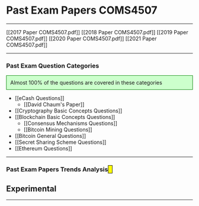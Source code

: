 # Past Exam Papers COMS4507
___

[[2017 Paper COMS4507.pdf]]
[[2018 Paper COMS4507.pdf]]
[[2019 Paper COMS4507.pdf]]
[[2020 Paper COMS4507.pdf]]
[[2021 Paper COMS4507.pdf]]

___
### Past Exam Question Categories
<div style="background-color: #cfc ; padding: 10px; border: 1px solid green;">
Almost 100% of the questions are covered in these categories 
</div>


- [[eCash Questions]]
	- [[David Chaum's Paper]]
- [[Cryptography Basic Concepts Questions]]
- [[Blockchain Basic Concepts Questions]]
	- [[Consensus Mechanisms Questions]]
	- [[Bitcoin Mining Questions]]
- [[Bitcoin General Questions]]
- [[Secret Sharing Scheme Questions]]
- [[Ethereum Questions]]

___
### Past Exam Papers Trends Analysis <span style="background-color: yellow; padding-left: 5px; padding-right: 5px; border: 1px solid black;">
Experimental 
</span>
- 

___
